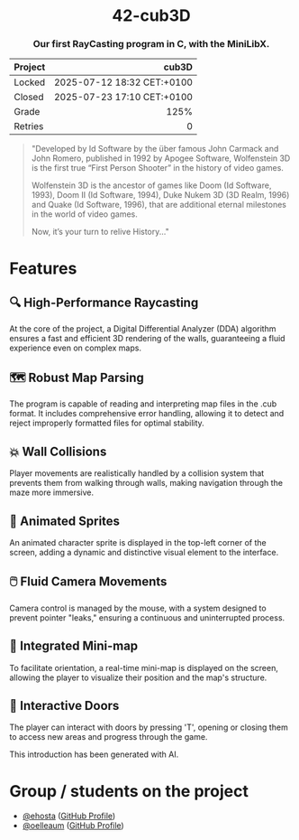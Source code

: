 <h1 align="center">42-cub3D</h1>

<h3 align="center">Our first RayCasting program in C, with the MiniLibX.</h3>

| Project | cub3D                      |
|:--------|---------------------------:|
| Locked  | 2025-07-12 18:32 CET:+0100 |
| Closed  | 2025-07-23 17:10 CET:+0100 |
| Grade   | 125%                       |
| Retries | 0                          |

> "Developed by Id Software by the über famous John Carmack and John Romero, published in 1992 by Apogee Software, Wolfenstein 3D is the first true “First Person Shooter” in the history of video games.
> 
> Wolfenstein 3D is the ancestor of games like Doom (Id Software, 1993), Doom II (Id Software, 1994), Duke Nukem 3D (3D Realm, 1996) and Quake (Id Software, 1996), that are additional eternal milestones in the world of video games.
> 
> Now, it’s your turn to relive History..."

# Features

## 🔍 High-Performance Raycasting

At the core of the project, a Digital Differential Analyzer (DDA) algorithm ensures a fast and efficient 3D rendering of the walls, guaranteeing a fluid experience even on complex maps.

## 🗺️ Robust Map Parsing

The program is capable of reading and interpreting map files in the .cub format. It includes comprehensive error handling, allowing it to detect and reject improperly formatted files for optimal stability.

## 💥 Wall Collisions

Player movements are realistically handled by a collision system that prevents them from walking through walls, making navigation through the maze more immersive.

## 🕺 Animated Sprites
An animated character sprite is displayed in the top-left corner of the screen, adding a dynamic and distinctive visual element to the interface.

## 🖱️ Fluid Camera Movements
Camera control is managed by the mouse, with a system designed to prevent pointer "leaks," ensuring a continuous and uninterrupted process.

## 🧭 Integrated Mini-map
To facilitate orientation, a real-time mini-map is displayed on the screen, allowing the player to visualize their position and the map's structure.

## 🚪 Interactive Doors
The player can interact with doors by pressing 'T', opening or closing them to access new areas and progress through the game.

This introduction has been generated with AI.

# Group / students on the project

- [@ehosta](https://profile.intra.42.fr/users/ehosta) ([GitHub Profile](https://github.com/panda2742))
- [@oelleaum](https://profile.intra.42.fr/users/oelleaum) ([GitHub Profile](https://github.com/dArchMuffin))
